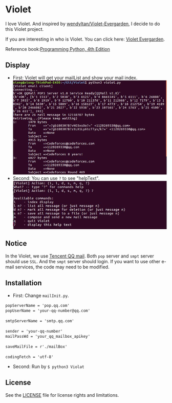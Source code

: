 # Violet

I love Violet. And inspired by [wendyltan/Violet-Evergarden][wd/VE], I decide to do this Violet project.

If you are interesting in who is Violet.
You can click here: [Violet Evergarden][wiki-VE].

Reference book:[Programming Python, 4th Edition][O'REILLY]

## Display
- First: Violet will get your mailList and show your mail index.
![Violet1](./img/Violet1.jpg)
- Second: You can use `?` to see "helpText".
![Violet2](./img/Violet2.jpg)

## Notice
In the Violet, we use [Tencent QQ mail][wiki-QQ].
Both `pop` server and `smpt` server should use `SSL`. And the `smpt` server should login.
If you want to use other e-mail services, the code may need to be modified.

## Installation
- First:  Change `mailInit.py`.
```
popServerName = 'pop.qq.com'
popUserName = 'your-qq-number@qq.com'

smtpServerName = 'smtp.qq.com'

sender = 'your-qq-number'
mailPassWd = 'your_qq_mailbox_apikey'

saveMailFile = r'./mailBox'

codingFetch = 'utf-8'
```
- Second:  Run by `$ python3 Violat`

## License
See the [LICENSE](./LICENSE) file for license rights and limitations.

[wd/VE]:https://github.com/wendyltan/Violet-Evergarden
[wiki-VE]:https://en.wikipedia.org/wiki/Violet_Evergarden
[O'REILLY]:http://shop.oreilly.com/product/9780596158118.do
[wiki-QQ]:https://en.wikipedia.org/wiki/Tencent_QQ